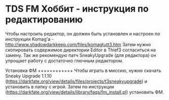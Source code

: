 TDS FM Хоббит - инструкция по редактированию
============================================

Чтобы настроить редактор, он должен быть установлен и настроен по инструкции
Komag'a - http://www.shadowdarkkeep.com/files/komagtutt3.htm
Затем нужно скопировать содержимое директории Editor в Thief3
согласиться на замену.
Так же рекомендую патч SneakyUpgrade (для редактора) он упрощает работу
с достаточно глючным редактором.

Установка ФМ
++++++++++++
Чтобы играть в миссию, нужно скачать Sneaky Upgrade 1.1.10 (https://darkfate.org/view/details/files/projects/t3sneakyupgrade) и установить в папку с игрой. Затем по инструкции (https://darkfate.org/view/details/library/faqs/fm_install.pl) установить ФМ.

